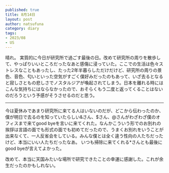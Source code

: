 ```yaml
--- 
published: true
title: 8月14日
layout: post
author: natsufuna
category: diary
tags: 
- 2023/08
- US
---
```


晴れ。
実質的に今日が研究所で過ごす最後の日。改めて研究所の周りを散歩して、やっぱりいいところだったなあと感傷に浸っていた。ここでの生活は色々ストレスなこともあったし、たった2年半暮らしただけだけど、研究所の周りの景色、音色、匂いといった空気がすごく僕好みだったのもあって、いざ去るとなると寂しさともの悲しさでノスタルジアが喚起されてしまう。日本を離れる時にはこんな気持ちにはならなかったので、おそらくもう二度と返ってくることはないのだろうという予感がそうさせるのだと思う。

---

今は夏休みであまり研究所に来てる人はいないのだが、どこから伝わったのか、僕が明日で去るのを知っていたらしい&さん、$さん、@さんがわざわざ僕のオフィスまで来てgood byeを言いに来てくれた。なんかこういう形でのお別れの挨拶は言語の面でも形式の面でも初めてだったので、うまくお別れをいうことが出来なくて、一人反省会をしている。みんな僕とは全く違う性向の人たちだったけど、本当にいい人たちだったなあ。
いつも掃除に来てくれる*さんとも最後にgood byeが言えてよかった。

改めて、本当に天国みたいな場所で研究できたことの幸運に感謝した。これが余生だったのかもしれない。